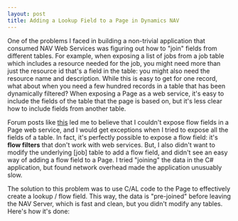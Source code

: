 ```yaml
---
layout: post
title: Adding a Lookup Field to a Page in Dynamics NAV
---
```

One of the problems I faced in building a non-trivial application that consumed NAV Web Services was figuring out how to "join" fields from different tables.  For example, when exposing a list of jobs from a job table which includes a resource needed for the job, you might need more than just the resource id that's a field in the table: you might also need the resource name and description.  While this is easy to get for one record, what about when you need a few hundred records in a table that has been dynamically filtered?  When exposing a Page as a web service, it's easy to include the fields of the table that the page is based on, but it's less clear how to include fields from another table.

Forum posts like [this](http://dynamicsuser.net/forums/p/32550/170843.aspx) led me to believe that I couldn't expose flow fields in a Page web service, and I would get exceptions when I tried to expose all the fields of a table.  In fact, it's perfectly possible to expose a flow field: it's **flow filters** that don't work with web services.  But, I also didn't want to modify the underlying [job] table to add a flow field, and didn't see an easy way of adding a flow field to a Page.  I tried "joining" the data in the C# application, but found network overhead made the application unusuably slow.

The solution to this problem was to use C/AL code to the Page to effectively create a lookup / flow field.  This way, the data is "pre-joined" before leaving the NAV Server, which is fast and clean, but you didn't modify any tables.  Here's how it's done:




